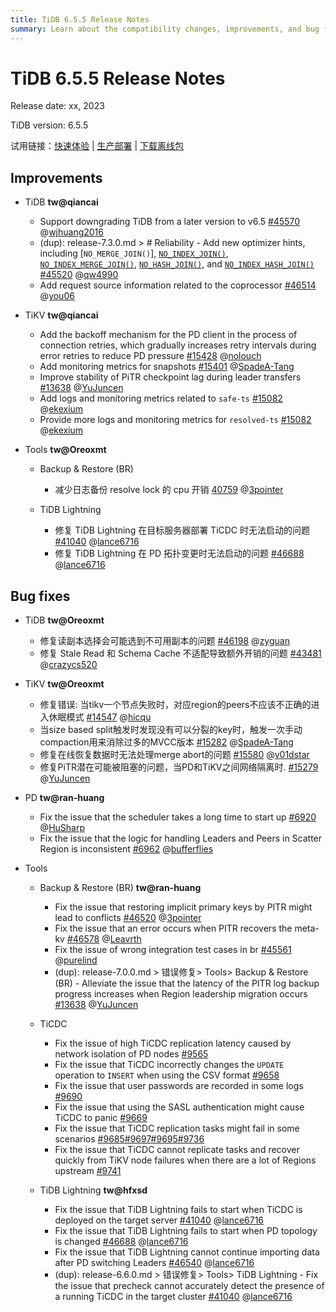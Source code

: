 ```yaml
---
title: TiDB 6.5.5 Release Notes
summary: Learn about the compatibility changes, improvements, and bug fixes in TiDB 6.5.5.
---
```


# TiDB 6.5.5 Release Notes

Release date: xx, 2023

TiDB version: 6.5.5

试用链接：[快速体验](https://docs.pingcap.com/zh/tidb/v6.5/quick-start-with-tidb) | [生产部署](https://docs.pingcap.com/zh/tidb/v6.5/production-deployment-using-tiup) | [下载离线包](https://cn.pingcap.com/product-community/?version=v6.5.5#version-list)

## Improvements

+ TiDB **tw@qiancai**

    - Support downgrading TiDB from a later version to v6.5 [#45570](https://github.com/pingcap/tidb/issues/45570) @[wjhuang2016](https://github.com/wjhuang2016)
    - (dup): release-7.3.0.md > # Reliability - Add new optimizer hints, including [`NO_MERGE_JOIN()`], [`NO_INDEX_JOIN()`](/optimizer-hints.md#no_index_joint1_name--tl_name-), [`NO_INDEX_MERGE_JOIN()`](/optimizer-hints.md#no_index_merge_joint1_name--tl_name-), [`NO_HASH_JOIN()`](/optimizer-hints.md#no_hash_joint1_name--tl_name-), and [`NO_INDEX_HASH_JOIN()`](/optimizer-hints.md#no_index_hash_joint1_name--tl_name-) [#45520](https://github.com/pingcap/tidb/issues/45520) @[qw4990](https://github.com/qw4990)
    - Add request source information related to the coprocessor [#46514](https://github.com/pingcap/tidb/issues/46514) @[you06](https://github.com/you06)

+ TiKV **tw@qiancai**

    - Add the backoff mechanism for the PD client in the process of connection retries, which gradually increases retry intervals during error retries to reduce PD pressure [#15428](https://github.com/tikv/tikv/issues/15428) @[nolouch](https://github.com/nolouch)
    - Add monitoring metrics for snapshots [#15401](https://github.com/tikv/tikv/issues/15401) @[SpadeA-Tang](https://github.com/SpadeA-Tang)
    -  Improve stability of PiTR checkpoint lag during leader transfers [#13638](https://github.com/tikv/tikv/issues/13638) @[YuJuncen](https://github.com/YuJuncen)
    -  Add logs and monitoring metrics related to `safe-ts` [#15082](https://github.com/tikv/tikv/issues/15082) @[ekexium](https://github.com/ekexium)
    - Provide more logs and monitoring metrics for `resolved-ts` [#15082](https://github.com/tikv/tikv/issues/15082) @[ekexium](https://github.com/ekexium)

+ Tools **tw@Oreoxmt**

    + Backup & Restore (BR)

        - 减少日志备份 resolve lock 的 cpu 开销 [40759](https://github.com/pingcap/tidb/issues/40759) @[3pointer](https://github.com/3pointer)

    + TiDB Lightning

        - 修复 TiDB Lightning 在目标服务器部署 TiCDC 时无法启动的问题 [#41040](https://github.com/pingcap/tidb/issues/41040) @[lance6716](https://github.com/lance6716)
        - 修复 TiDB Lightning 在 PD 拓扑变更时无法启动的问题 [#46688](https://github.com/pingcap/tidb/issues/46688) @[lance6716](https://github.com/lance6716)

## Bug fixes

+ TiDB **tw@Oreoxmt**

    - 修复读副本选择会可能选到不可用副本的问题 [#46198](https://github.com/pingcap/tidb/issues/46198) @[zyguan](https://github.com/zyguan)
    - 修复 Stale Read 和 Schema Cache 不适配导致额外开销的问题 [#43481](https://github.com/pingcap/tidb/issues/43481) @[crazycs520](https://github.com/crazycs520)

+ TiKV **tw@Oreoxmt**

    - 修复错误: 当tikv一个节点失败时，对应region的peers不应该不正确的进入休眠模式 [#14547](https://github.com/tikv/tikv/issues/14547) @[hicqu](https://github.com/hicqu)
    - 当size based split触发时发现没有可以分裂的key时，触发一次手动compaction用来消除过多的MVCC版本 [#15282](https://github.com/tikv/tikv/issues/15282) @[SpadeA-Tang](https://github.com/SpadeA-Tang)
    - 修复在线恢复数据时无法处理merge abort的问题 [#15580](https://github.com/tikv/tikv/issues/15580) @[v01dstar](https://github.com/v01dstar)
    - 修复PiTR潜在可能被阻塞的问题，当PD和TiKV之间网络隔离时. [#15279](https://github.com/tikv/tikv/issues/15279) @[YuJuncen](https://github.com/YuJuncen)

+ PD **tw@ran-huang**

    - Fix the issue that the scheduler takes a long time to start up [#6920](https://github.com/tikv/pd/issues/6920) @[HuSharp](https://github.com/HuSharp)
    - Fix the issue that the logic for handling Leaders and Peers in Scatter Region is inconsistent [#6962](https://github.com/tikv/pd/issues/6962) @[bufferflies](https://github.com/bufferflies)

+ Tools

    + Backup & Restore (BR) **tw@ran-huang**

        - Fix the issue that restoring implicit primary keys by PITR might lead to conflicts [#46520](https://github.com/pingcap/tidb/issues/46520) @[3pointer](https://github.com/3pointer)
        - Fix the issue that an error occurs when PITR recovers the meta-kv [#46578](https://github.com/pingcap/tidb/issues/46578) @[Leavrth](https://github.com/Leavrth)
        - Fix the issue of wrong integration test cases in br [#45561](https://github.com/pingcap/tidb/issues/46561) @[purelind](https://github.com/purelind)
        - (dup): release-7.0.0.md > 错误修复> Tools> Backup & Restore (BR) - Alleviate the issue that the latency of the PITR log backup progress increases when Region leadership migration occurs [#13638](https://github.com/tikv/tikv/issues/13638) @[YuJuncen](https://github.com/YuJuncen)

    + TiCDC

        - Fix the issue of high TiCDC replication latency caused by network isolation of PD nodes [#9565](https://github.com/pingcap/tiflow/issues/9565)
        - Fix the issue that TiCDC incorrectly changes the `UPDATE` operation to `INSERT` when using the CSV format [#9658](https://github.com/pingcap/tiflow/issues/9658)
        <!--以上 **tw@ran-huang**-->
        - Fix the issue that user passwords are recorded in some logs [#9690](https://github.com/pingcap/tiflow/issues/9690)
        - Fix the issue that using the SASL authentication might cause TiCDC to panic [#9669](https://github.com/pingcap/tiflow/issues/9669)
        - Fix the issue that TiCDC replication tasks might fail in some scenarios [#9685](https://github.com/pingcap/tiflow/issues/9685)[#9697](https://github.com/pingcap/tiflow/issues/9697)[#9695](https://github.com/pingcap/tiflow/issues/9695)[#9736](https://github.com/pingcap/tiflow/issues/9736)
        - Fix the issue that TiCDC cannot replicate tasks and recover quickly from TiKV node failures when there are a lot of Regions upstream [#9741](https://github.com/pingcap/tiflow/issues/9741)
         <!--以上 **tw@hfxsd**-->
    + TiDB Lightning **tw@hfxsd**

        - Fix the issue that TiDB Lightning fails to start when TiCDC is deployed on the target server [#41040](https://github.com/pingcap/tidb/issues/41040) @[lance6716](https://github.com/lance6716)
        - Fix the issue that TiDB Lightning fails to start when PD topology is changed [#46688](https://github.com/pingcap/tidb/issues/46688) @[lance6716](https://github.com/lance6716)
        - Fix the issue that TiDB Lightning cannot continue importing data after PD switching Leaders [#46540](https://github.com/pingcap/tidb/issues/46540) @[lance6716](https://github.com/lance6716)
        - (dup): release-6.6.0.md > 错误修复> Tools> TiDB Lightning - Fix the issue that precheck cannot accurately detect the presence of a running TiCDC in the target cluster [#41040](https://github.com/pingcap/tidb/issues/41040) @[lance6716](https://github.com/lance6716)
